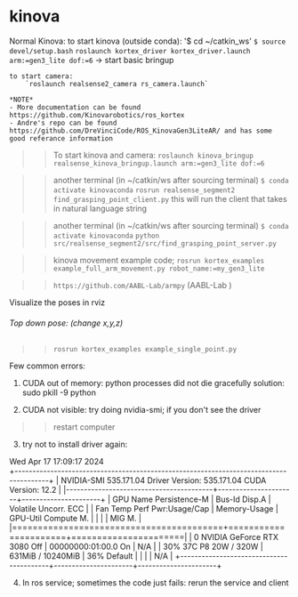# kinova

Normal Kinova:
	to start kinova (outside conda):
		'$ cd ~/catkin_ws' 
		`$ source devel/setup.bash`
	   `roslaunch kortex_driver kortex_driver.launch arm:=gen3_lite dof:=6` -> start basic bringup
	   
	to start camera:
	    `roslaunch realsense2_camera rs_camera.launch`

	*NOTE*
	- More documentation can be found https://github.com/Kinovarobotics/ros_kortex
	- Andre's repo can be found https://github.com/DreVinciCode/ROS_KinovaGen3LiteAR/ and has some good referance information

>> To start kinova and camera:
`roslaunch kinova_bringup realsense_kinova_bringup.launch arm:=gen3_lite dof:=6`

>> another terminal (in ~/catkin/ws after sourcing terminal)
`$ conda activate kinovaconda`
`rosrun realsense_segment2 find_grasping_point_client.py`
this will run the client that takes in natural language string

>> another terminal (in ~/catkin/ws after sourcing terminal)
`$ conda activate kinovaconda`
`python src/realsense_segment2/src/find_grasping_point_server.py`


>> kinova movement example code;
`rosrun kortex_examples example_full_arm_movement.py robot_name:=my_gen3_lite`

>>`https://github.com/AABL-Lab/armpy` (AABL-Lab )

Visualize the poses in rviz

###### Top down pose: (change x,y,z)
>> `rosrun kortex_examples example_single_point.py `



Few common errors:

1. CUDA out of memory: python processes did not die gracefully
solution: sudo pkill -9 python

2. CUDA not visible:
try doing nvidia-smi; if you don't see the driver
>> restart computer

3. try not to install driver again:

Wed Apr 17 17:09:17 2024       
+---------------------------------------------------------------------------------------+
| NVIDIA-SMI 535.171.04             Driver Version: 535.171.04   CUDA Version: 12.2     |
|-----------------------------------------+----------------------+----------------------+
| GPU  Name                 Persistence-M | Bus-Id        Disp.A | Volatile Uncorr. ECC |
| Fan  Temp   Perf          Pwr:Usage/Cap |         Memory-Usage | GPU-Util  Compute M. |
|                                         |                      |               MIG M. |
|=========================================+======================+======================|
|   0  NVIDIA GeForce RTX 3080        Off | 00000000:01:00.0  On |                  N/A |
| 30%   37C    P8              20W / 320W |    631MiB / 10240MiB |     36%      Default |
|                                         |                      |                  N/A |
+-----------------------------------------+----------------------+----------------------+


4. In ros service; sometimes the code just fails:
rerun the service and client